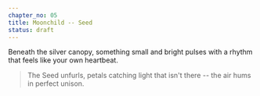 ```yaml
---
chapter_no: 05
title: Moonchild -- Seed
status: draft
---
```


Beneath the silver canopy, something small and bright pulses with a rhythm that feels like your own heartbeat.

<!-- gate:moonchild_song_heard -->
> The Seed unfurls, petals catching light that isn't there -- the air hums in perfect unison.
<!-- /gate -->